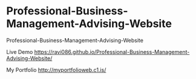 # Professional-Business-Management-Advising-Website
Professional-Business-Management-Advising-Website


Live Demo  https://ravi086.github.io/Professional-Business-Management-Advising-Website/


My Portfolio http://myportfolioweb.c1.is/
